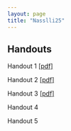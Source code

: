 ```yaml
---
layout: page
title: "Nasslli25"
---
```


## Handouts
Handout 1 [\[pdf\]](nasals/01.count-mass-nassli25.pdf)

Handout 2 [\[pdf\]](nasals/02.unmarked-marked-nassli25.pdf)

Handout 3 [\[pdf\]](nasals/03.plurals-nassli25.pdf)

Handout 4

Handout 5
